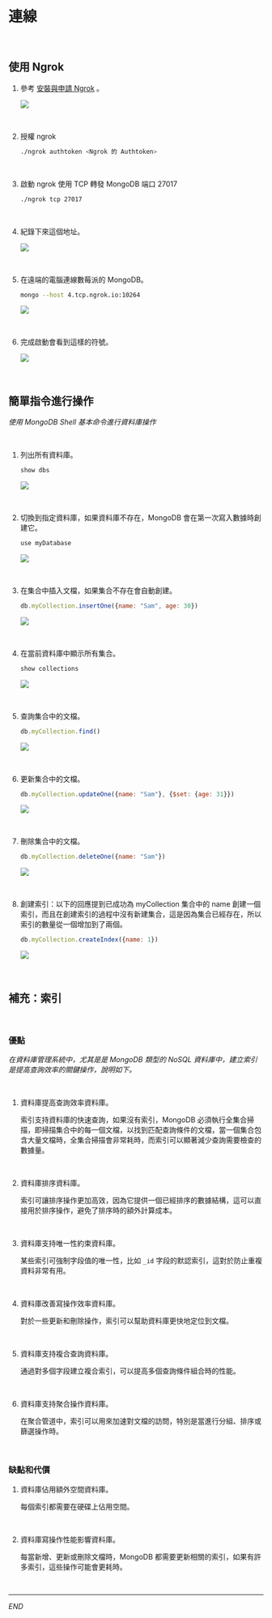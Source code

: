 # 連線

<br>

## 使用 Ngrok 

1. 參考 [安裝與申請 Ngrok](https://github.com/samhsiao6238/RaspberryPi_20231015/blob/main/D03_%E4%BC%BA%E6%9C%8D%E5%99%A8%2BPython%20%E8%AA%9E%E6%B3%95/01_%E7%B6%B2%E9%A0%81%E4%BC%BA%E6%9C%8D%E5%99%A8/05_%E7%94%B3%E8%AB%8BNgrok.md) 。

    ![](images/img_43.png)

<br>

2. 授權 ngrok

    ```bash
    ./ngrok authtoken <Ngrok 的 Authtoken>
    ```

<br>

3. 啟動 ngrok 使用 TCP 轉發 MongoDB 端口 27017

    ```bash
    ./ngrok tcp 27017
    ```

<br>

4. 紀錄下來這個地址。

    ![](images/img_45.png)

<br>

5. 在遠端的電腦連線數莓派的 MongoDB。

    ```bash
    mongo --host 4.tcp.ngrok.io:10264
    ```

    ![](images/img_46.png)

<br>

6. 完成啟動會看到這樣的符號。

    ![](images/img_47.png)


<br>

## 簡單指令進行操作

_使用 MongoDB Shell 基本命令進行資料庫操作_

<br>

1. 列出所有資料庫。

    ```js
    show dbs
    ```

    ![](images/img_48.png)

<br>

2. 切換到指定資料庫，如果資料庫不存在，MongoDB 會在第一次寫入數據時創建它。

    ```js
    use myDatabase
    ```

    ![](images/img_49.png)

<br>

3. 在集合中插入文檔，如果集合不存在會自動創建。

    ```js
    db.myCollection.insertOne({name: "Sam", age: 30})
    ```

    ![](images/img_50.png)

<br>

4. 在當前資料庫中顯示所有集合。

    ```js
    show collections
    ```

    ![](images/img_51.png)


<br>

5. 查詢集合中的文檔。

    ```js
    db.myCollection.find()
    ```

    ![](images/img_52.png)


<br>

6. 更新集合中的文檔。

    ```js
    db.myCollection.updateOne({name: "Sam"}, {$set: {age: 31}})
    ```

    ![](images/img_53.png)

<br>

7. 刪除集合中的文檔。

    ```js
    db.myCollection.deleteOne({name: "Sam"})
    ```

    ![](images/img_54.png)

<br>

8. 創建索引：以下的回應提到已成功為 myCollection 集合中的 name 創建一個索引，而且在創建索引的過程中沒有新建集合，這是因為集合已經存在，所以索引的數量從一個增加到了兩個。

    ```js
    db.myCollection.createIndex({name: 1})
    ```

    ![](images/img_55.png)


<br>


## 補充：索引

<br>

### 優點

_在資料庫管理系統中，尤其是是 MongoDB 類型的 NoSQL 資料庫中，建立索引是提高查詢效率的關鍵操作，說明如下。_

<br>

1. 資料庫提高查詢效率資料庫。
   
   索引支持資料庫的快速查詢，如果沒有索引，MongoDB 必須執行全集合掃描，即掃描集合中的每一個文檔，以找到匹配查詢條件的文檔，當一個集合包含大量文檔時，全集合掃描會非常耗時，而索引可以顯著減少查詢需要檢查的數據量。

<br>

2. 資料庫排序資料庫。

   索引可讓排序操作更加高效，因為它提供一個已經排序的數據結構，這可以直接用於排序操作，避免了排序時的額外計算成本。

<br>

3. 資料庫支持唯一性約束資料庫。

   某些索引可強制字段值的唯一性，比如 `_id` 字段的默認索引，這對於防止重複資料非常有用。

<br>

4. 資料庫改善寫操作效率資料庫。

   對於一些更新和刪除操作，索引可以幫助資料庫更快地定位到文檔。

<br>

5. 資料庫支持複合查詢資料庫。

   通過對多個字段建立複合索引，可以提高多個查詢條件組合時的性能。

<br>

6. 資料庫支持聚合操作資料庫。
   
   在聚合管道中，索引可以用來加速對文檔的訪問，特別是當進行分組、排序或篩選操作時。

<br>

### 缺點和代價

1. 資料庫佔用額外空間資料庫。

   每個索引都需要在硬碟上佔用空間。

<br>

2. 資料庫寫操作性能影響資料庫。

   每當新增、更新或刪除文檔時，MongoDB 都需要更新相關的索引，如果有許多索引，這些操作可能會更耗時。

<br>

---

_END_